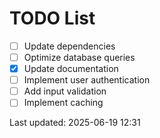 # TODO List

- [ ] Update dependencies
- [ ] Optimize database queries
- [x] Update documentation
- [ ] Implement user authentication
- [ ] Add input validation
- [ ] Implement caching

Last updated: 2025-06-19 12:31
